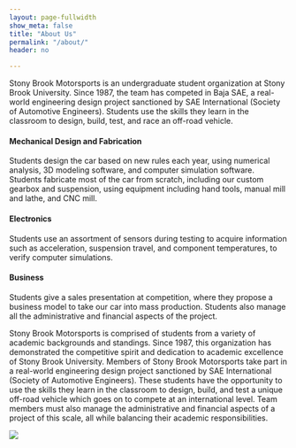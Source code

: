 ```yaml
---
layout: page-fullwidth
show_meta: false
title: "About Us"
permalink: "/about/"
header: no

---
```


Stony Brook Motorsports is an undergraduate student organization at Stony Brook University.  Since 1987, the team has competed in Baja SAE, a real-world engineering design project sanctioned by SAE International (Society of Automotive Engineers).  Students use the skills they learn in the classroom to design, build, test, and race an off-road vehicle.

#### Mechanical Design and Fabrication
Students design the car based on new rules each year, using numerical analysis, 3D modeling software, and computer simulation software.  Students fabricate most of the car from scratch, including our custom gearbox and suspension, using equipment including hand tools, manual mill and lathe, and CNC mill.

#### Electronics
Students use an assortment of sensors during testing to acquire information such as acceleration, suspension travel, and component temperatures, to verify computer simulations.

#### Business
Students give a sales presentation at competition,  where they propose a business model to take our car into mass production.  Students also manage  all the administrative and financial aspects of the project.



Stony Brook Motorsports is comprised of students from a variety of academic backgrounds and standings.  Since 1987, this organization has demonstrated the competitive spirit and dedication to academic excellence of Stony Brook University.  Members of Stony Brook Motorsports take part in a real-world engineering design project sanctioned by SAE International (Society of Automotive Engineers).  These students have the opportunity to use the skills they learn in the classroom to design, build, and test a unique off-road vehicle which goes on to compete at an international level.  Team members must also manage the administrative and financial aspects of a project of this scale, all while balancing their academic responsibilities.




<img src="{{site.baseurl}}/images/garage/2014.jpg">
